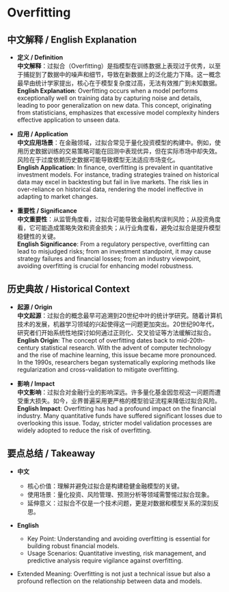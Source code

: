 # Overfitting

## 中文解释 / English Explanation

* **定义 / Definition**  
  **中文解释**：过拟合（Overfitting）是指模型在训练数据上表现过于优秀，以至于捕捉到了数据中的噪声和细节，导致在新数据上的泛化能力下降。这一概念最早由统计学家提出，核心在于模型复杂度过高，无法有效推广到未知数据。  
  **English Explanation**: Overfitting occurs when a model performs exceptionally well on training data by capturing noise and details, leading to poor generalization on new data. This concept, originating from statisticians, emphasizes that excessive model complexity hinders effective application to unseen data.

* **应用 / Application**  
  **中文应用场景**：在金融领域，过拟合常见于量化投资模型的构建中。例如，使用历史数据训练的交易策略可能在回测中表现优异，但在实际市场中却失效。风险在于过度依赖历史数据可能导致模型无法适应市场变化。  
  **English Application**: In finance, overfitting is prevalent in quantitative investment models. For instance, trading strategies trained on historical data may excel in backtesting but fail in live markets. The risk lies in over-reliance on historical data, rendering the model ineffective in adapting to market changes.

* **重要性 / Significance**  
  **中文重要性**：从监管角度看，过拟合可能导致金融机构误判风险；从投资角度看，它可能造成策略失效和资金损失；从行业角度看，避免过拟合是提升模型稳健性的关键。  
  **English Significance**: From a regulatory perspective, overfitting can lead to misjudged risks; from an investment standpoint, it may cause strategy failures and financial losses; from an industry viewpoint, avoiding overfitting is crucial for enhancing model robustness.

## 历史典故 / Historical Context

* **起源 / Origin**  
  **中文起源**：过拟合的概念最早可追溯到20世纪中叶的统计学研究。随着计算机技术的发展，机器学习领域的兴起使得这一问题更加突出。20世纪90年代，研究者们开始系统性地探讨如何通过正则化、交叉验证等方法缓解过拟合。  
  **English Origin**: The concept of overfitting dates back to mid-20th-century statistical research. With the advent of computer technology and the rise of machine learning, this issue became more pronounced. In the 1990s, researchers began systematically exploring methods like regularization and cross-validation to mitigate overfitting.

* **影响 / Impact**  
  **中文影响**：过拟合对金融行业的影响深远。许多量化基金因忽视这一问题而遭受重大损失。如今，业界普遍采用更严格的模型验证流程来降低过拟合风险。  
  **English Impact**: Overfitting has had a profound impact on the financial industry. Many quantitative funds have suffered significant losses due to overlooking this issue. Today, stricter model validation processes are widely adopted to reduce the risk of overfitting.

## 要点总结 / Takeaway

* **中文**  
  - 核心价值：理解并避免过拟合是构建稳健金融模型的关键。  
  - 使用场景：量化投资、风险管理、预测分析等领域需警惕过拟合现象。  
  - 延伸意义：过拟合不仅是一个技术问题，更是对数据和模型关系的深刻反思。

* **English**  
  - Key Point: Understanding and avoiding overfitting is essential for building robust financial models.  
  - Usage Scenarios: Quantitative investing, risk management, and predictive analysis require vigilance against overfitting.  
 - Extended Meaning: Overfitting is not just a technical issue but also a profound reflection on the relationship between data and models.